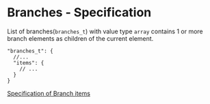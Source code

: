 # Branches - Specification

List of branches(`branches_t`) with value type `array` contains 1 or more branch elements as children of the current
element.

```
"branches_t": {
  //...
  "items": {
    // ...
  }
}
```

[Specification of Branch items](branches/branch-spec.en.md)
